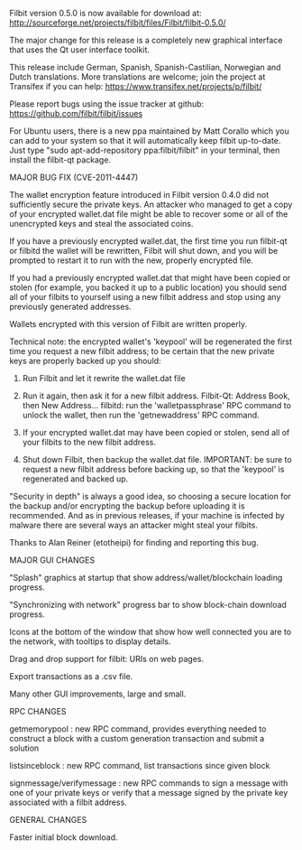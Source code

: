 Filbit version 0.5.0 is now available for download at:
http://sourceforge.net/projects/filbit/files/Filbit/filbit-0.5.0/

The major change for this release is a completely new graphical interface that uses the Qt user interface toolkit.

This release include German, Spanish, Spanish-Castilian, Norwegian and Dutch translations. More translations are welcome; join the project at Transifex if you can help:
https://www.transifex.net/projects/p/filbit/

Please report bugs using the issue tracker at github:
https://github.com/filbit/filbit/issues

For Ubuntu users, there is a new ppa maintained by Matt Corallo which you can add to your system so that it will automatically keep filbit up-to-date.  Just type "sudo apt-add-repository ppa:filbit/filbit" in your terminal, then install the filbit-qt package.

MAJOR BUG FIX  (CVE-2011-4447)

The wallet encryption feature introduced in Filbit version 0.4.0 did not sufficiently secure the private keys. An attacker who
managed to get a copy of your encrypted wallet.dat file might be able to recover some or all of the unencrypted keys and steal the
associated coins.

If you have a previously encrypted wallet.dat, the first time you run filbit-qt or filbitd the wallet will be rewritten, Filbit will
shut down, and you will be prompted to restart it to run with the new, properly encrypted file.

If you had a previously encrypted wallet.dat that might have been copied or stolen (for example, you backed it up to a public
location) you should send all of your filbits to yourself using a new filbit address and stop using any previously generated addresses.

Wallets encrypted with this version of Filbit are written properly.

Technical note: the encrypted wallet's 'keypool' will be regenerated the first time you request a new filbit address; to be certain that the
new private keys are properly backed up you should:

1. Run Filbit and let it rewrite the wallet.dat file

2. Run it again, then ask it for a new filbit address.
Filbit-Qt: Address Book, then New Address...
filbitd: run the 'walletpassphrase' RPC command to unlock the wallet,  then run the 'getnewaddress' RPC command.

3. If your encrypted wallet.dat may have been copied or stolen, send  all of your filbits to the new filbit address.

4. Shut down Filbit, then backup the wallet.dat file.
IMPORTANT: be sure to request a new filbit address before backing up, so that the 'keypool' is regenerated and backed up.

"Security in depth" is always a good idea, so choosing a secure location for the backup and/or encrypting the backup before uploading it is recommended. And as in previous releases, if your machine is infected by malware there are several ways an attacker might steal your filbits.

Thanks to Alan Reiner (etotheipi) for finding and reporting this bug.

MAJOR GUI CHANGES

"Splash" graphics at startup that show address/wallet/blockchain loading progress.

"Synchronizing with network" progress bar to show block-chain download progress.

Icons at the bottom of the window that show how well connected you are to the network, with tooltips to display details.

Drag and drop support for filbit: URIs on web pages.

Export transactions as a .csv file.

Many other GUI improvements, large and small.

RPC CHANGES

getmemorypool : new RPC command, provides everything needed to construct a block with a custom generation transaction and submit a solution

listsinceblock : new RPC command, list transactions since given block

signmessage/verifymessage : new RPC commands to sign a message with one of your private keys or verify that a message signed by the private key associated with a filbit address.

GENERAL CHANGES

Faster initial block download.
